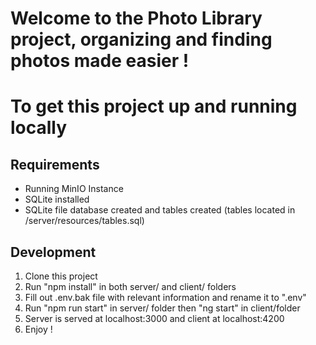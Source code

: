 # Welcome to the Photo Library project, organizing and finding photos made easier !

# To get this project up and running locally

## Requirements

- Running MinIO Instance
- SQLite installed
- SQLite file database created and tables created (tables located in /server/resources/tables.sql)

## Development

1. Clone this project
2. Run "npm install" in both server/ and client/ folders
3. Fill out .env.bak file with relevant information and rename it to ".env"
4. Run "npm run start" in server/ folder then "ng start" in client/folder
5. Server is served at localhost:3000 and client at localhost:4200
6. Enjoy !
